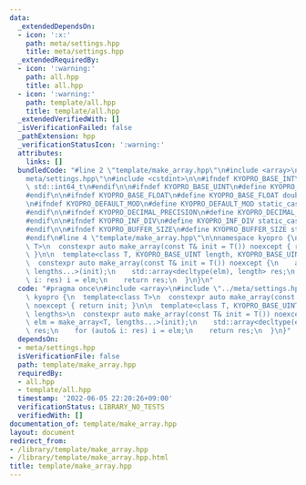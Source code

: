 ```yaml
---
data:
  _extendedDependsOn:
  - icon: ':x:'
    path: meta/settings.hpp
    title: meta/settings.hpp
  _extendedRequiredBy:
  - icon: ':warning:'
    path: all.hpp
    title: all.hpp
  - icon: ':warning:'
    path: template/all.hpp
    title: template/all.hpp
  _extendedVerifiedWith: []
  _isVerificationFailed: false
  _pathExtension: hpp
  _verificationStatusIcon: ':warning:'
  attributes:
    links: []
  bundledCode: "#line 2 \"template/make_array.hpp\"\n#include <array>\n#line 2 \"\
    meta/settings.hpp\"\n#include <cstdint>\n\n#ifndef KYOPRO_BASE_INT\n#define KYOPRO_BASE_INT\
    \ std::int64_t\n#endif\n\n#ifndef KYOPRO_BASE_UINT\n#define KYOPRO_BASE_UINT std::uint64_t\n\
    #endif\n\n#ifndef KYOPRO_BASE_FLOAT\n#define KYOPRO_BASE_FLOAT double\n#endif\n\
    \n#ifndef KYOPRO_DEFAULT_MOD\n#define KYOPRO_DEFAULT_MOD static_cast<KYOPRO_BASE_UINT>(998244353)\n\
    #endif\n\n#ifndef KYOPRO_DECIMAL_PRECISION\n#define KYOPRO_DECIMAL_PRECISION static_cast<KYOPRO_BASE_UINT>(12)\n\
    #endif\n\n#ifndef KYOPRO_INF_DIV\n#define KYOPRO_INF_DIV static_cast<KYOPRO_BASE_UINT>(3)\n\
    #endif\n\n#ifndef KYOPRO_BUFFER_SIZE\n#define KYOPRO_BUFFER_SIZE static_cast<KYOPRO_BASE_UINT>(2048)\n\
    #endif\n#line 4 \"template/make_array.hpp\"\n\nnamespace kyopro {\n  template<class\
    \ T>\n  constexpr auto make_array(const T& init = T()) noexcept { return init;\
    \ }\n\n  template<class T, KYOPRO_BASE_UINT length, KYOPRO_BASE_UINT... lengths>\n\
    \  constexpr auto make_array(const T& init = T()) noexcept {\n    auto elm = make_array<T,\
    \ lengths...>(init);\n    std::array<decltype(elm), length> res;\n    for (auto&\
    \ i: res) i = elm;\n    return res;\n  }\n}\n"
  code: "#pragma once\n#include <array>\n#include \"../meta/settings.hpp\"\n\nnamespace\
    \ kyopro {\n  template<class T>\n  constexpr auto make_array(const T& init = T())\
    \ noexcept { return init; }\n\n  template<class T, KYOPRO_BASE_UINT length, KYOPRO_BASE_UINT...\
    \ lengths>\n  constexpr auto make_array(const T& init = T()) noexcept {\n    auto\
    \ elm = make_array<T, lengths...>(init);\n    std::array<decltype(elm), length>\
    \ res;\n    for (auto& i: res) i = elm;\n    return res;\n  }\n}"
  dependsOn:
  - meta/settings.hpp
  isVerificationFile: false
  path: template/make_array.hpp
  requiredBy:
  - all.hpp
  - template/all.hpp
  timestamp: '2022-06-05 22:20:26+09:00'
  verificationStatus: LIBRARY_NO_TESTS
  verifiedWith: []
documentation_of: template/make_array.hpp
layout: document
redirect_from:
- /library/template/make_array.hpp
- /library/template/make_array.hpp.html
title: template/make_array.hpp
---
```

